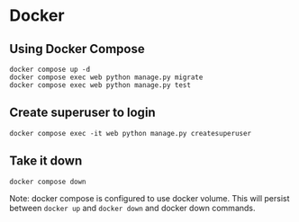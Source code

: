 # Docker

 ## Using Docker Compose

    docker compose up -d
    docker compose exec web python manage.py migrate
    docker compose exec web python manage.py test


## Create superuser to login

    docker compose exec -it web python manage.py createsuperuser


## Take it down

    docker compose down


Note: docker compose is configured to use docker volume. This will persist between `docker up` and `docker down` and docker down commands.
